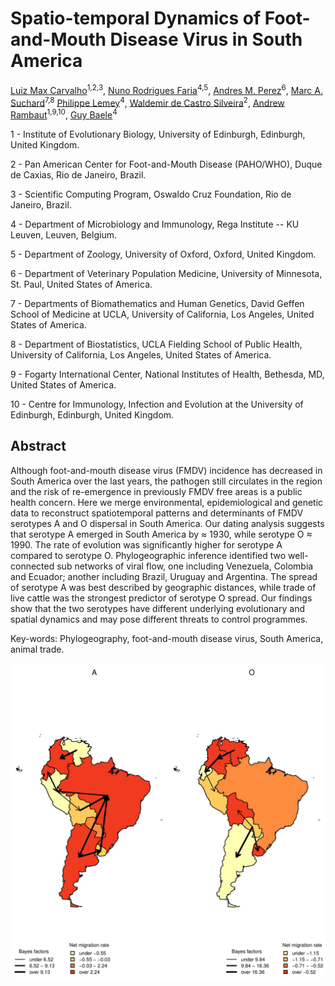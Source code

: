 Spatio-temporal Dynamics of Foot-and-Mouth Disease Virus in South America
============

[Luiz Max Carvalho](http://lmfcarvalho.org/about/)<sup>1,2,3</sup>,
[Nuno Rodrigues Faria](http://evolve.zoo.ox.ac.uk/Evolve/Nuno_Faria.html)<sup>4,5</sup>,
[Andres M. Perez](http://www.cvm.umn.edu/vpm/faculty/andresperez/home.html)<sup>6</sup>,
[Marc A. Suchard](http://faculty.biomath.ucla.edu/msuchard/)<sup>7,8</sup>
[Philippe Lemey](https://rega.kuleuven.be/cev/ecv/lab-members/PhilippeLemey.html)<sup>4</sup>,
[Waldemir de Castro Silveira](https://www.researchgate.net/profile/Waldemir_Silveira2)<sup>2</sup>,
[Andrew Rambaut](http://tree.bio.ed.ac.uk/people/arambaut/)<sup>1,9,10</sup>,
[Guy Baele](https://rega.kuleuven.be/cev/ecv/lab-members/GuyBaele.html)<sup>4</sup>

1 - Institute of Evolutionary Biology, University of Edinburgh, Edinburgh, United Kingdom.

2 - Pan American Center for Foot-and-Mouth Disease (PAHO/WHO), Duque de Caxias, Rio de Janeiro, Brazil.

3 - Scientific Computing Program, Oswaldo Cruz Foundation, Rio de Janeiro, Brazil.

4 - Department of Microbiology and Immunology, Rega Institute -- KU Leuven, Leuven, Belgium.

5 - Department of Zoology, University of Oxford, Oxford, United Kingdom.

6 - Department of Veterinary Population Medicine, University of Minnesota, St. Paul, United States of America.

7 - Departments of Biomathematics and Human Genetics, David Geffen School of Medicine at UCLA, University of California, Los Angeles,  United States of America.

8 - Department of Biostatistics, UCLA Fielding School of Public Health, University of California, Los Angeles,  United States of America.

9 - Fogarty International Center, National Institutes of Health, Bethesda, MD, United States of America.

10 - Centre for Immunology, Infection and Evolution at the University of Edinburgh, Edinburgh, United Kingdom.

## Abstract

Although foot-and-mouth disease virus (FMDV) incidence has decreased in South America over the last years, the pathogen still circulates in the region and the risk of re-emergence in previously FMDV free areas is a public health concern. Here we merge environmental, epidemiological and genetic data to reconstruct spatiotemporal patterns and determinants of FMDV serotypes A and O dispersal in South America.
Our dating analysis suggests that serotype A emerged in South America by ≈ 1930, while serotype O ≈ 1990.
The rate of evolution was significantly higher for serotype A compared to serotype O.
Phylogeographic inference identified two well-connected sub networks of viral flow, one including Venezuela, Colombia and Ecuador; another including Brazil, Uruguay and Argentina.
The spread of serotype A was best described by geographic distances, while trade of live cattle was the strongest predictor of serotype O spread. Our findings show that the two serotypes have different underlying evolutionary and spatial dynamics and may pose different threats to control programmes.

Key-words: Phylogeography, foot-and-mouth disease virus, South America, animal trade.

![](/FIGURES/PLOTS/MJandBFs.jpg)
